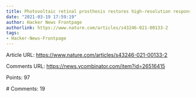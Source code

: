 ```yaml
---
title: Photovoltaic retinal prosthesis restores high-resolution responses
date: "2021-03-19 17:59:19"
author: Hacker News Frontpage
authorlink: https://www.nature.com/articles/s43246-021-00133-2
tags:
- Hacker-News-Frontpage
---
```


<p>Article URL: <a href="https://www.nature.com/articles/s43246-021-00133-2">https://www.nature.com/articles/s43246-021-00133-2</a></p>
<p>Comments URL: <a href="https://news.ycombinator.com/item?id=26516415">https://news.ycombinator.com/item?id=26516415</a></p>
<p>Points: 97</p>
<p># Comments: 19</p>
